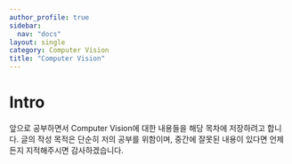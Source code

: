 ```yaml
---
author_profile: true
sidebar:
  nav: "docs"
layout: single
category: Computer Vision
title: "Computer Vision"
---
```


# Intro
앞으로 공부하면서 Computer Vision에 대한 내용들을 해당 목차에 저장하려고 합니다.
글의 작성 목적은 단순히 저의 공부를 위함이며, 중간에 잘못된 내용이 있다면 언제든지 지적해주시면 감사하겠습니다.
